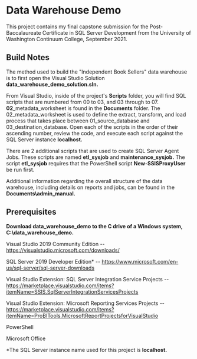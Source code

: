 # Data Warehouse Demo
This project contains my final capstone submission for the Post-Baccalaureate Certificate in SQL Server Development from the University of Washington Continuum College, September 2021.

## Build Notes
The method used to build the "Independent Book Sellers" data warehouse is to first open the Visual Studio Solution **data_warehouse_demo_solution.sln.**

From Visual Studio, inside of the project's **Scripts** folder, you will find SQL scripts that are numbered from 00 to 03, and 03 through to 07. **02**_metadata_worksheet is found in the **Documents** folder. The 02_metadata_worksheet is used to define the extract, transform, and load process that takes place between 01_source_database and 03_destination_database. Open each of the scripts in the order of their ascending number, review the code, and execute each script against the SQL Server instance **localhost.**

There are 2 additional scripts that are used to create SQL Server Agent Jobs. These scripts are named **etl_sysjob** and **maintenance_sysjob.** The script **etl_sysjob** requires that the PowerShell script **New-SSISProxyUser** be run first.

Additional information regarding the overall structure of the data warehouse, including details on reports and jobs, can be found in the **Documents\admin_manual.**

## Prerequisites
**Download data_warehouse_demo to the C drive of a Windows system, C:\data_warehouse_demo.**

Visual Studio 2019 Community Edition -- https://visualstudio.microsoft.com/downloads/

SQL Server 2019 Developer Edition* -- https://www.microsoft.com/en-us/sql-server/sql-server-downloads

Visual Studio Extension: SQL Server Integration Service Projects -- https://marketplace.visualstudio.com/items?itemName=SSIS.SqlServerIntegrationServicesProjects

Visual Studio Extension: Microsoft Reporting Services Projects -- https://marketplace.visualstudio.com/items?itemName=ProBITools.MicrosoftReportProjectsforVisualStudio

PowerShell

Microsoft Office

*The SQL Server instance name used for this project is **localhost.**